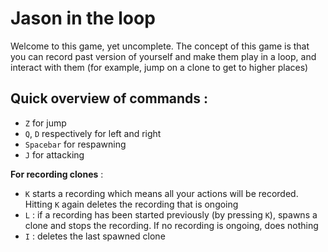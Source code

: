 # Jason in the loop

Welcome to this game, yet uncomplete. The concept of this game is that you can record past version of yourself and make them play in a loop, and interact with them (for example, jump on a clone to get to higher places)

## Quick overview of commands : 

* `Z` for jump
* `Q`, `D` respectively for left and right
* `Spacebar` for respawning
* `J` for attacking

**For recording clones** :

* `K` starts a recording which means all your actions will be recorded. Hitting `K` again deletes the recording that is ongoing
* `L` : if a recording has been started previously (by pressing `K`), spawns a clone and stops the recording. If no recording is ongoing, does nothing
* `I` : deletes the last spawned clone

